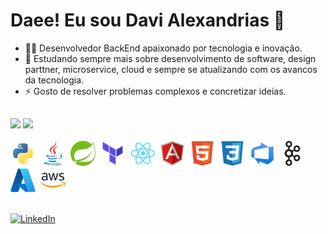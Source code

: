 # Daee! Eu sou Davi Alexandrias 👋

- 👩‍💻 Desenvolvedor BackEnd apaixonado por tecnologia e inovação.
- 🌱 Estudando sempre mais sobre desenvolvimento de software, design parttner, microservice, cloud e sempre se atualizando com os avancos da tecnologia.
- ⚡ Gosto de resolver problemas complexos e concretizar ideias.

##
<div>
  <img height=180 src="https://github-readme-stats.vercel.app/api?username=dalexandrias&show_icons=true&theme=dark&include_all_commits=true">
  <img height=180 src="https://github-readme-stats.vercel.app/api/top-langs/?username=dalexandrias&layout=compact&theme=dark">
</div>

<div>
  <br>
</div>

<div>
  <img src="https://github.com/devicons/devicon/blob/master/icons/python/python-original.svg" title="Python" alt="Python" width="40" height="40"/>&nbsp;
  <img src="https://github.com/devicons/devicon/blob/master/icons/java/java-original.svg" title="Java" alt="Java" width="40" height="40"/>&nbsp;
  <img src="https://github.com/devicons/devicon/blob/master/icons/spring/spring-original.svg" title="SpringBoot" alt="SpringBoot" width="40" height="40"/>&nbsp;
  <img src="https://github.com/devicons/devicon/blob/master/icons/terraform/terraform-original.svg" title="Terraform" alt="Terraform" width="40" height="40"/>&nbsp;
  <img src="https://github.com/devicons/devicon/blob/master/icons/react/react-original.svg" title="React" alt="React" width="40" height="40"/>&nbsp;
  <img src="https://github.com/devicons/devicon/blob/master/icons/angularjs/angularjs-original.svg" title="Angular" alt="Angular" width="40" height="40"/>&nbsp;
  <img src="https://github.com/devicons/devicon/blob/master/icons/html5/html5-original.svg" title="HTML" alt="HTML" width="40" height="40"/>&nbsp;
  <img src="https://github.com/devicons/devicon/blob/master/icons/css3/css3-original.svg" title="CSS" alt="CSS" width="40" height="40"/>&nbsp;
  <img src="https://github.com/devicons/devicon/blob/master/icons/azuredevops/azuredevops-original.svg" title="Azure DevOps" alt="Azure DevOps" width="40" height="40"/>&nbsp;
  <img src="https://github.com/devicons/devicon/blob/master/icons/apachekafka/apachekafka-original.svg" title="Kafka" alt="Kafka" width="40" height="40"/>&nbsp;
  <img src="https://github.com/devicons/devicon/blob/master/icons/azure/azure-original.svg" title="Azure" alt="Azure" width="40" height="40"/>&nbsp;
  <img src="https://github.com/devicons/devicon/blob/master/icons/amazonwebservices/amazonwebservices-original-wordmark.svg" title="AWS" alt="AWS" width="40" height="40"/>&nbsp;
  <!-- Adicione mais ícones de tecnologias conforme necessário -->
</div>

##

[![LinkedIn](https://img.shields.io/badge/LinkedIn-blue?style=for-the-badge&logo=linkedin&logoColor=white)](https://www.linkedin.com/in/davi-alexandrias/)
